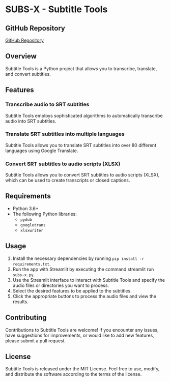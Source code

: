 # SUBS-X - Subtitle Tools
## GitHub Repository
[GitHub Repository](https://github.com/frdcmp/subs-x)

## Overview
Subtitle Tools is a Python project that allows you to transcribe, translate, and convert subtitles.

## Features
### Transcribe audio to SRT subtitles
Subtitle Tools employs sophisticated algorithms to automatically transcribe audio into SRT subtitles.

### Translate SRT subtitles into multiple languages
Subtitle Tools allows you to translate SRT subtitles into over 80 different languages using Google Translate.

### Convert SRT subtitles to audio scripts (XLSX)
Subtitle Tools allows you to convert SRT subtitles to audio scripts (XLSX), which can be used to create transcripts or closed captions.

## Requirements
* Python 3.6+
* The following Python libraries:
    * `pydub`
    * `googletrans`
    * `xlsxwriter`

## Usage
1. Install the necessary dependencies by running `pip install -r requirements.txt`.
2. Run the app with Streamlit by executing the command streamlit run `subs-x.py`.
3. Use the Streamlit interface to interact with Subtitle Tools and specify the audio files or directories you want to process.
4. Select the desired features to be applied to the subtitles.
5. Click the appropriate buttons to process the audio files and view the results.

## Contributing
Contributions to Subtitle Tools are welcome! If you encounter any issues, have suggestions for improvements, or would like to add new features, please submit a pull request.

## License
Subtitle Tools is released under the MIT License. Feel free to use, modify, and distribute the software according to the terms of the license.
